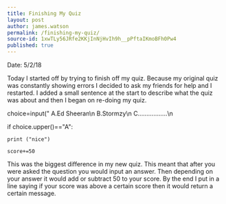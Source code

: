 ```yaml
---
title: Finishing My Quiz
layout: post
author: james.watson
permalink: /finishing-my-quiz/
source-id: 1xwTLy56JRfe2KKjInNjHvIh9h__pPftaIKmoBFh0Pw4
published: true
---
```

Date: 5/2/18

Today I started off by trying to finish off my quiz. Because my original quiz was constantly showing errors I decided to ask my friends for help and I restarted. I added a small sentence at the start to describe what the quiz was about and then I began on re-doing my quiz.

 choice=input(" A.Ed Sheeran\n B.Stormzy\n C……………..\n

  if choice.upper()=="A":

    print ("nice")

    score+=50

This was the biggest difference in my new quiz. This meant that after you were asked the question you would input an answer. Then depending on your answer it would add or subtract 50 to your score. By the end I put in a line saying if your score was above a certain score then it would return a certain message.

